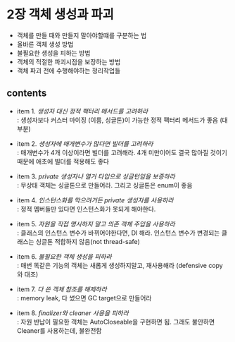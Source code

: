 <h1>2장 객체 생성과 파괴</h1>


- 객체를 만들 때와 만들지 말아야할떄를 구분하는 법  
- 올바른 객체 생성 방법  
- 불필요한 생성을 피하는 방법  
- 객체의 적절한 파괴시점을 보장하는 방법  
- 객체 파괴 전에 수행해야하는 정리작업들
  

<h2>contents</h2>
  
- item 1. _생성자 대신 정적 팩터리 메서드를 고려하라_  
  &#58; 생성자보다 커스터 마이징 (이름, 싱글톤)이 가능한 정적 팩터리 메서드가 좋음 (대부분)  
    

- item 2. _생성자에 매개변수가 많다면 빌더를 고려하라_  
  &#58; 매개변수가 4개 이상이라면 빌더를 고려해라. 4개 미만이어도 결국 많아질 것이기 때문에 애초에 빌더를 적용해도 좋다    
  

- item 3. _private 생성자나 열거 타입으로 싱글턴임을 보증하라_  
  &#58; 무상태 객체는 싱글톤으로 만들어라. 그리고 싱글톤은 enum이 좋음    


- item 4. _인스턴스화를 막으려거든 private 생성자를 사용하라_   
 &#58; 정적 멤버들만 있다면 인스턴스화가 못되게 해야한다.  


- item 5. _자원을 직접 명시하지 말고 의존 객체 주입을 사용하라_  
  &#58; 클래스의 인스턴스 변수가 바뀌어야한다면, DI 해라. 인스턴스 변수가 변경되는 클래스는 싱글톤 적합하지 않음(not thread-safe)  


- item 6. _불필요한 객체 생성을 피하라_  
  &#58; 매번 똑같은 기능의 객체는 새롭게 생성하지말고, 재사용해라 (defensive copy와 대조)  


- item 7. _다 쓴 객체 참조를 해제하라_  
  &#58; memory leak, 다 썼으면 GC target으로 만들어라


- item 8. _finalizer와 cleaner 사용을 피하라_  
  &#58; 자원 반납이 필요한 객체는 AutoCloseable을 구현하면 됨. 그래도 불안하면 Cleaner를 사용하는데, 불완전함  









